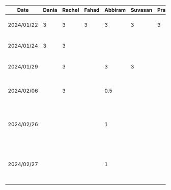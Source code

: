 | Date       | Dania | Rachel | Fahad | Abbiram | Suvasan | Pranavan | Task                                                          |
|------------|-------|--------|-------|---------|---------|----------|---------------------------------------------------------------|
| 2024/01/22 | 3     | 3      | 3     | 3       | 3       | 3        | Discussed D1,Setup Github                                     |
| 2024/01/24 | 3     | 3      |       |         |         |          | Worked on D1 Proposal Document                                |
| 2024/01/29 |       | 3      |       | 3       | 3       |          | Finished D1 Proposal Document                                 |
| 2024/02/06 |       | 3      |       | 0.5     |         |          | Worked on D2 Buddy Team Evaluation                            |
| 2024/02/26 |       |        |       | 1       |         |          | Discussed features, brainstormed work items and divided tasks |
| 2024/02/27 |       |        |       | 1       |         |          | Created structure with MVVM design pattern for features       |
